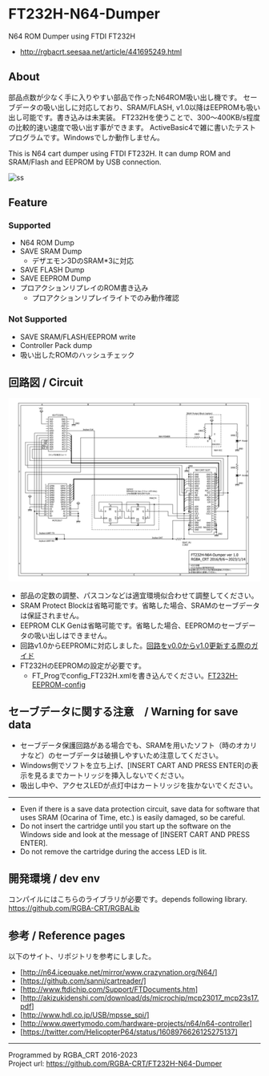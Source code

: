 # FT232H-N64-Dumper
N64 ROM Dumper using FTDI FT232H
 + http://rgbacrt.seesaa.net/article/441695249.html

## About
部品点数が少なく手に入りやすい部品で作ったN64ROM吸い出し機です。
セーブデータの吸い出しに対応しており、SRAM/FLASH, v1.0以降はEEPROMも吸い出し可能です。書き込みは未実装。
FT232Hを使うことで、300～400KB/s程度の比較的速い速度で吸い出す事ができます。
ActiveBasic4で雑に書いたテストプログラムです。Windowsでしか動作しません。

This is N64 cart dumper using FTDI FT232H. It can dump ROM and SRAM/Flash and EEPROM by USB connection. 

![ss](https://user-images.githubusercontent.com/19349443/212477295-c5c14b61-5623-4d53-bb38-17cf9d9db5b5.png)

## Feature
### Supported
- N64 ROM Dump
- SAVE SRAM Dump
  - デザエモン3DのSRAM*3に対応
- SAVE FLASH Dump
- SAVE EEPROM Dump
- プロアクションリプレイのROM書き込み
  - プロアクションリプレイライトでのみ動作確認

### Not Supported
- SAVE SRAM/FLASH/EEPROM write
- Controller Pack dump
- 吸い出したROMのハッシュチェック

## 回路図 / Circuit
![回路図](https://raw.githubusercontent.com/RGBA-CRT/FT232H-N64-Dumper/master/Kairo_v1.0.png "回路図")    

- 部品の定数の調整、パスコンなどは適宜環境似合わせて調整してください。
- SRAM Protect Blockは省略可能です。省略した場合、SRAMのセーブデータは保証されません。
- EEPROM CLK Genは省略可能です。省略した場合、EEPROMのセーブデータの吸い出しはできません。
- 回路v1.0からEEPROMに対応しました。[回路をv0.0からv1.0更新する際のガイド](https://github.com/RGBA-CRT/FT232H-N64-Dumper/wiki/Circuit-v1.0)
- FT232HのEEPROMの設定が必要です。
   - FT_Progでconfig_FT232H.xmlを書き込んでください。[FT232H-EEPROM-config](https://github.com/RGBA-CRT/FT232H-N64-Dumper/wiki/FT232H-EEPROM-config)

## セーブデータに関する注意　/ Warning for save data
 * セーブデータ保護回路がある場合でも、SRAMを用いたソフト（時のオカリナなど）のセーブデータは破損しやすいため注意してください。
 * Windows側でソフトを立ち上げ、[INSERT CART AND PRESS ENTER]の表示を見るまでカートリッジを挿入しないでください。
 * 吸出し中や、アクセスLEDが点灯中はカートリッジを抜かないでください。
 ---
 * Even if there is a save data protection circuit, save data for software that uses SRAM (Ocarina of Time, etc.) is easily damaged, so be careful.
 * Do not insert the cartridge until you start up the software on the Windows side and look at the message of [INSERT CART AND PRESS ENTER].
 * Do not remove the cartridge during the access LED is lit.

## 開発環境 / dev env
コンパイルにはこちらのライブラリが必要です。depends following library.  
<https://github.com/RGBA-CRT/RGBALib>

## 参考 / Reference pages
以下のサイト、リポジトリを参考にしました。
 * 	[http://n64.icequake.net/mirror/www.crazynation.org/N64/]  
 * 	[https://github.com/sanni/cartreader/]  
 * 	[http://www.ftdichip.com/Support/FTDocuments.htm]  
 * 	[http://akizukidenshi.com/download/ds/microchip/mcp23017_mcp23s17.pdf]  
 * 	[http://www.hdl.co.jp/USB/mpsse_spi/]  
 * 	[http://www.qwertymodo.com/hardware-projects/n64/n64-controller]
 * 	[https://twitter.com/HelicopterP64/status/1608976626125275137]
 
 ----
Programmed by RGBA_CRT 2016-2023  
Project url: https://github.com/RGBA-CRT/FT232H-N64-Dumper
